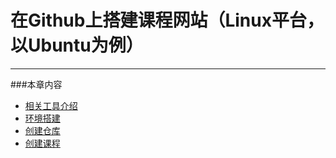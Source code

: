 在Github上搭建课程网站（Linux平台，以Ubuntu为例）
===
---

###本章内容

* [相关工具介绍](introduce.md)
* [环境搭建](linux_environment.md)
* [创建仓库](linux_reponsitory.md)
* [创建课程](linux_course.md)
